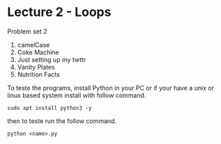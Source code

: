 # Lecture 2 -  Loops

Problem set 2
1. camelCase
2. Coke Machine
3. Just setting up my twttr
4. Vanity Plates
5. Nutrition Facts

To teste the programs, install Python in your PC or if your have a unix or linux based system install with follow command.

~~~
sudo apt install python3 -y
~~~

then to teste run the follow command.

~~~
python <name>.py
~~~